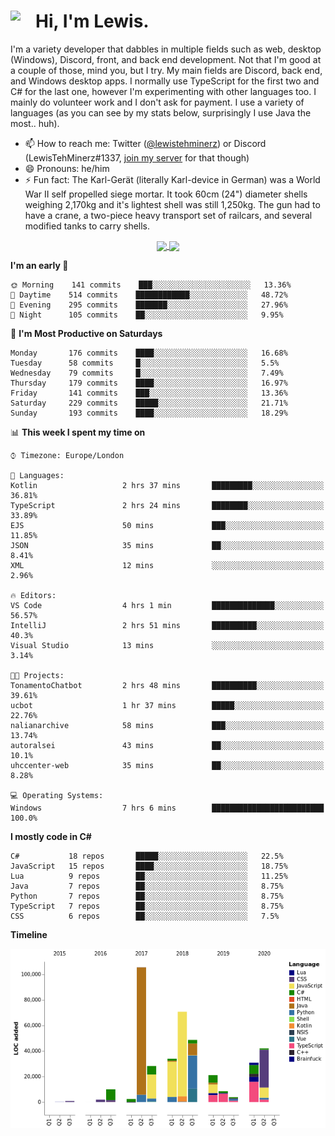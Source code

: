 <h1><img align="left" src="https://cdn.discordapp.com/emojis/552927506957729802.gif" width="40">Hi, I'm Lewis.</h1>

I'm a variety developer that dabbles in multiple fields such as web, desktop (Windows), Discord, front, and back end development. Not that I'm good at a couple of those, mind you, but I try. My main fields are Discord, back end, and Windows desktop apps. I normally use TypeScript for the first two and C# for the last one, however I'm experimenting with other languages too. I mainly do volunteer work and I don't ask for payment. I use a variety of languages (as you can see by my stats below, surprisingly I use Java the most.. huh).

- 📫 How to reach me: Twitter ([@lewistehminerz](https://twitter.com/lewistehminerz)) or Discord (LewisTehMinerz#1337, [join my server](https://discord.gg/XnUh7JB) for that though)
- 😄 Pronouns: he/him
- ⚡ Fun fact: The Karl-Gerät (literally Karl-device in German) was a World War II self propelled siege mortar. It took 60cm (24") diameter shells weighing 2,170kg and it's lightest shell was still 1,250kg. The gun had to have a crane, a two-piece heavy transport set of railcars, and several modified tanks to carry shells.

<p align="center">
  <a href="https://github.com/anuraghazra/github-readme-stats">
    <img align="center" src="https://github-readme-stats.vercel.app/api?username=LewisTehMinerz&count_private=true&show_icons=true&theme=gruvbox">
  </a>
  <a href="https://github.com/anuraghazra/github-readme-stats">
    <img align="center" src="https://github-readme-stats.vercel.app/api/top-langs/?username=LewisTehMinerz&layout=compact&theme=gruvbox">
  </a>
</p>

<!--START_SECTION:waka-->
**I'm an early 🐤** 

```text
🌞 Morning    141 commits    ███░░░░░░░░░░░░░░░░░░░░░░   13.36% 
🌆 Daytime    514 commits    ████████████░░░░░░░░░░░░░   48.72% 
🌃 Evening    295 commits    ███████░░░░░░░░░░░░░░░░░░   27.96% 
🌙 Night      105 commits    ██░░░░░░░░░░░░░░░░░░░░░░░   9.95%

```
📅 **I'm Most Productive on Saturdays** 

```text
Monday       176 commits    ████░░░░░░░░░░░░░░░░░░░░░   16.68% 
Tuesday      58 commits     █░░░░░░░░░░░░░░░░░░░░░░░░   5.5% 
Wednesday    79 commits     █░░░░░░░░░░░░░░░░░░░░░░░░   7.49% 
Thursday     179 commits    ████░░░░░░░░░░░░░░░░░░░░░   16.97% 
Friday       141 commits    ███░░░░░░░░░░░░░░░░░░░░░░   13.36% 
Saturday     229 commits    █████░░░░░░░░░░░░░░░░░░░░   21.71% 
Sunday       193 commits    ████░░░░░░░░░░░░░░░░░░░░░   18.29%

```


📊 **This week I spent my time on** 

```text
⌚︎ Timezone: Europe/London

💬 Languages: 
Kotlin                   2 hrs 37 mins       █████████░░░░░░░░░░░░░░░░   36.81% 
TypeScript               2 hrs 24 mins       ████████░░░░░░░░░░░░░░░░░   33.89% 
EJS                      50 mins             ███░░░░░░░░░░░░░░░░░░░░░░   11.85% 
JSON                     35 mins             ██░░░░░░░░░░░░░░░░░░░░░░░   8.41% 
XML                      12 mins             ░░░░░░░░░░░░░░░░░░░░░░░░░   2.96%

🔥 Editors: 
VS Code                  4 hrs 1 min         ██████████████░░░░░░░░░░░   56.57% 
IntelliJ                 2 hrs 51 mins       ██████████░░░░░░░░░░░░░░░   40.3% 
Visual Studio            13 mins             ░░░░░░░░░░░░░░░░░░░░░░░░░   3.14%

🐱‍💻 Projects: 
TonamentoChatbot         2 hrs 48 mins       ██████████░░░░░░░░░░░░░░░   39.61% 
ucbot                    1 hr 37 mins        █████░░░░░░░░░░░░░░░░░░░░   22.76% 
nalianarchive            58 mins             ███░░░░░░░░░░░░░░░░░░░░░░   13.74% 
autoralsei               43 mins             ██░░░░░░░░░░░░░░░░░░░░░░░   10.1% 
uhccenter-web            35 mins             ██░░░░░░░░░░░░░░░░░░░░░░░   8.28%

💻 Operating Systems: 
Windows                  7 hrs 6 mins        █████████████████████████   100.0%

```

**I mostly code in C#** 

```text
C#           18 repos       █████░░░░░░░░░░░░░░░░░░░░   22.5% 
JavaScript   15 repos       ████░░░░░░░░░░░░░░░░░░░░░   18.75% 
Lua          9 repos        ██░░░░░░░░░░░░░░░░░░░░░░░   11.25% 
Java         7 repos        ██░░░░░░░░░░░░░░░░░░░░░░░   8.75% 
Python       7 repos        ██░░░░░░░░░░░░░░░░░░░░░░░   8.75% 
TypeScript   7 repos        ██░░░░░░░░░░░░░░░░░░░░░░░   8.75% 
CSS          6 repos        ██░░░░░░░░░░░░░░░░░░░░░░░   7.5%

```


**Timeline**

![Chart not found](https://github.com/LewisTehMinerz/LewisTehMinerz/blob/master/charts/bar_graph.png) 


<!--END_SECTION:waka-->
